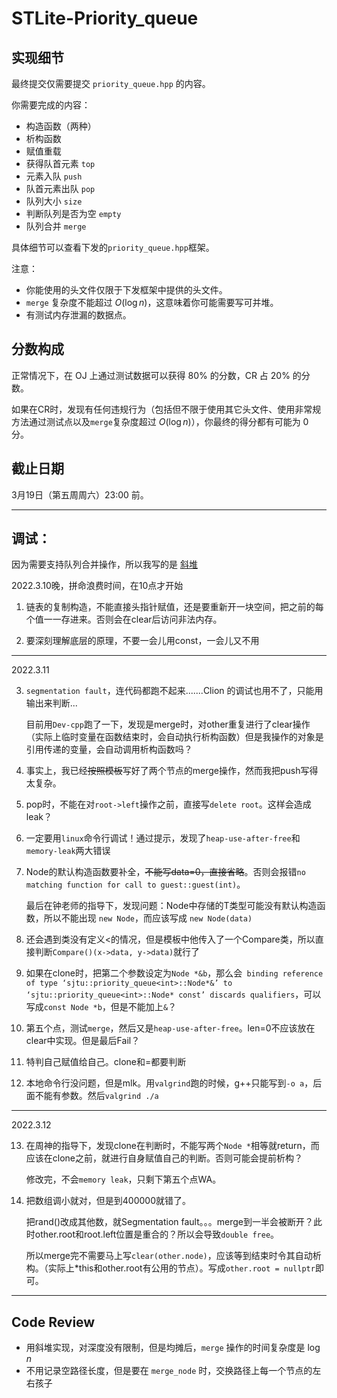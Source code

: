 # STLite-Priority_queue

## 实现细节

最终提交仅需要提交 `priority_queue.hpp` 的内容。

你需要完成的内容：

+ 构造函数（两种）
+ 析构函数
+ 赋值重载
+ 获得队首元素 `top`
+ 元素入队 `push`
+ 队首元素出队 `pop`
+ 队列大小 `size`
+ 判断队列是否为空 `empty`
+ 队列合并 `merge`

具体细节可以查看下发的`priority_queue.hpp`框架。

注意：

- 你能使用的头文件仅限于下发框架中提供的头文件。
- `merge` 复杂度不能超过 $O(\log n)$，这意味着你可能需要写可并堆。
- 有测试内存泄漏的数据点。

## 分数构成

正常情况下，在 OJ 上通过测试数据可以获得 80% 的分数，CR 占 20% 的分数。

如果在CR时，发现有任何违规行为（包括但不限于使用其它头文件、使用非常规方法通过测试点以及`merge`复杂度超过 $O(\log n)$），你最终的得分都有可能为 $0$ 分。

## 截止日期

3月19日（第五周周六）23:00 前。

---

## 调试：

因为需要支持队列合并操作，所以我写的是 [斜堆](https://www.jianshu.com/p/66b900920407)

2022.3.10晚，拼命浪费时间，在10点才开始

1. 链表的复制构造，不能直接头指针赋值，还是要重新开一块空间，把之前的每个值一一存进来。否则会在clear后访问非法内存。

2. 要深刻理解底层的原理，不要一会儿用const，一会儿又不用

---

2022.3.11

3. `segmentation fault`，连代码都跑不起来.......Clion 的调试也用不了，只能用输出来判断...

   目前用`Dev-cpp`跑了一下，发现是merge时，对other重复进行了clear操作（实际上临时变量在函数结束时，会自动执行析构函数）但是我操作的对象是引用传递的变量，会自动调用析构函数吗？

4. 事实上，我已经~~按照模板~~写好了两个节点的merge操作，然而我把push写得太复杂。

5. pop时，不能在对`root->left`操作之前，直接写`delete root`。这样会造成leak？

6. 一定要用`linux`命令行调试！通过提示，发现了`heap-use-after-free`和`memory-leak`两大错误

7. Node的默认构造函数要补全，~~不能写data=0，直接省略~~。否则会报错`no matching function for call to guest::guest(int)`。

   最后在钟老师的指导下，发现问题：Node中存储的T类型可能没有默认构造函数，所以不能出现 `new Node`，而应该写成 `new Node(data)`

8. 还会遇到类没有定义<的情况，但是模板中他传入了一个Compare类，所以直接判断`Compare()(x->data, y->data)`就行了

9. 如果在clone时，把第二个参数设定为`Node *&b`，那么会` binding reference of type ‘sjtu::priority_queue<int>::Node*&’ to ‘sjtu::priority_queue<int>::Node* const’ discards qualifiers`，可以写成`const Node *b`，但是不能加上`&`？

10. 第五个点，测试`merge`，然后又是`heap-use-after-free`。len=0不应该放在clear中实现。但是最后Fail？

11. 特判自己赋值给自己。clone和=都要判断

9. 本地命令行没问题，但是mlk。用`valgrind`跑的时候，g++只能写到`-o a`，后面不能有参数。然后`valgrind ./a`

---

2022.3.12

13. 在周神的指导下，发现clone在判断时，不能写两个`Node *`相等就return，而应该在clone之前，就进行自身赋值自己的判断。否则可能会提前析构？

    修改完，不会`memory leak`，只剩下第五个点WA。

14. 把数组调小就对，但是到400000就错了。

    把rand()改成其他数，就Segmentation fault。。。merge到一半会被断开？此时other.root和root.left位置是重合的？所以会导致`double free`。

    所以merge完不需要马上写`clear(other.node)`，应该等到结束时令其自动析构。（实际上*this和other.root有公用的节点）。写成`other.root = nullptr`即可。

---

## Code Review

- 用斜堆实现，对深度没有限制，但是均摊后，`merge` 操作的时间复杂度是 $\log n$
- 不用记录空路径长度，但是要在 `merge_node` 时，交换路径上每一个节点的左右孩子